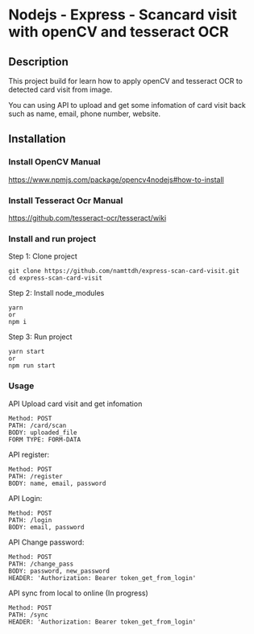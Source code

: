 # Nodejs - Express - Scancard visit with openCV and tesseract OCR
## Description
This project build for learn how to apply openCV and tesseract OCR to detected card visit from image.

You can using API to upload and get some infomation of card visit back such as name, email, phone number, website.
## Installation
### Install OpenCV Manual
https://www.npmjs.com/package/opencv4nodejs#how-to-install
### Install Tesseract Ocr Manual
https://github.com/tesseract-ocr/tesseract/wiki
### Install and run project
Step 1: Clone project
```
git clone https://github.com/namttdh/express-scan-card-visit.git
cd express-scan-card-visit
```
Step 2: Install node_modules
```
yarn
or
npm i
```
Step 3: Run project
```
yarn start
or
npm run start
```
### Usage
API Upload card visit and get infomation
```
Method: POST
PATH: /card/scan
BODY: uploaded_file
FORM TYPE: FORM-DATA
```
API register:
```
Method: POST
PATH: /register
BODY: name, email, password
```
API Login:
```
Method: POST
PATH: /login
BODY: email, password
```
API Change password:
```
Method: POST
PATH: /change_pass
BODY: password, new_password
HEADER: 'Authorization: Bearer token_get_from_login'
```
API sync from local to online (In progress)
```
Method: POST
PATH: /sync
HEADER: 'Authorization: Bearer token_get_from_login'
```
